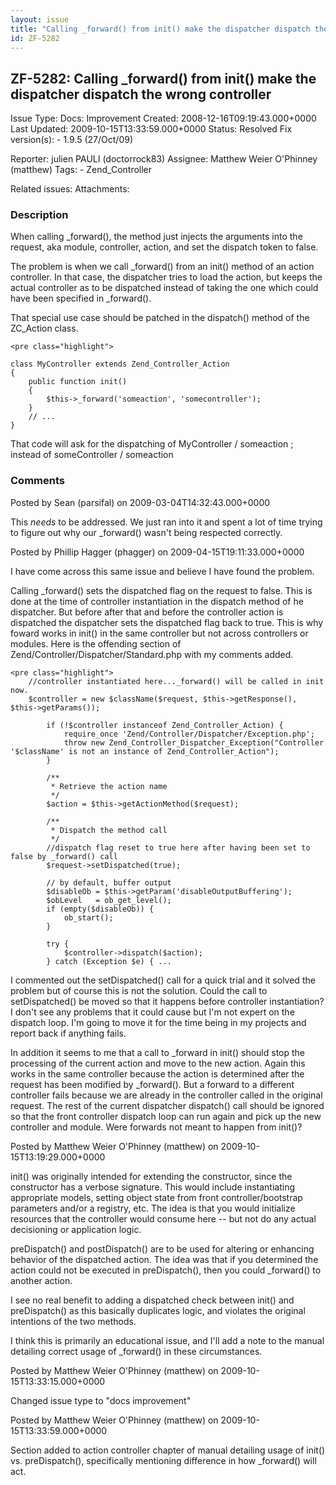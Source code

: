 ```yaml
---
layout: issue
title: "Calling _forward() from init() make the dispatcher dispatch the wrong controller"
id: ZF-5282
---
```


ZF-5282: Calling \_forward() from init() make the dispatcher dispatch the wrong controller
------------------------------------------------------------------------------------------

 Issue Type: Docs: Improvement Created: 2008-12-16T09:19:43.000+0000 Last Updated: 2009-10-15T13:33:59.000+0000 Status: Resolved Fix version(s): - 1.9.5 (27/Oct/09)
 
 Reporter:  julien PAULI (doctorrock83)  Assignee:  Matthew Weier O'Phinney (matthew)  Tags: - Zend\_Controller
 
 Related issues: 
 Attachments: 
### Description

When calling \_forward(), the method just injects the arguments into the request, aka module, controller, action, and set the dispatch token to false.

The problem is when we call \_forward() from an init() method of an action controller. In that case, the dispatcher tries to load the action, but keeps the actual controller as to be dispatched instead of taking the one which could have been specified in \_forward().

That special use case should be patched in the dispatch() method of the ZC\_Action class.

 
    <pre class="highlight">
    
    class MyController extends Zend_Controller_Action
    {
        public function init()
        {
            $this->_forward('someaction', 'somecontroller');
        }
        // ...
    }


That code will ask for the dispatching of MyController / someaction ; instead of someController / someaction

 

 

### Comments

Posted by Sean (parsifal) on 2009-03-04T14:32:43.000+0000

This _needs_ to be addressed. We just ran into it and spent a lot of time trying to figure out why our \_forward() wasn't being respected correctly.

 

 

Posted by Phillip Hagger (phagger) on 2009-04-15T19:11:33.000+0000

I have come across this same issue and believe I have found the problem.

Calling \_forward() sets the dispatched flag on the request to false. This is done at the time of controller instantiation in the dispatch method of he dispatcher. But before after that and before the controller action is dispatched the dispatcher sets the dispatched flag back to true. This is why foward works in init() in the same controller but not across controllers or modules. Here is the offending section of Zend/Controller/Dispatcher/Standard.php with my comments added.

 
    <pre class="highlight">
        //controller instantiated here..._forward() will be called in init now.
        $controller = new $className($request, $this->getResponse(), $this->getParams());
    
            if (!$controller instanceof Zend_Controller_Action) {
                require_once 'Zend/Controller/Dispatcher/Exception.php';
                throw new Zend_Controller_Dispatcher_Exception("Controller '$className' is not an instance of Zend_Controller_Action");
            }
    
            /**
             * Retrieve the action name
             */
            $action = $this->getActionMethod($request);
    
            /**
             * Dispatch the method call
             */
            //dispatch flag reset to true here after having been set to false by _forward() call
            $request->setDispatched(true);
    
            // by default, buffer output
            $disableOb = $this->getParam('disableOutputBuffering');
            $obLevel   = ob_get_level();
            if (empty($disableOb)) {
                ob_start();
            }
    
            try {
                $controller->dispatch($action);
            } catch (Exception $e) { ...


I commented out the setDispatched() call for a quick trial and it solved the problem but of course this is not the solution. Could the call to setDispatched() be moved so that it happens before controller instantiation? I don't see any problems that it could cause but I'm not expert on the dispatch loop. I'm going to move it for the time being in my projects and report back if anything fails.

In addition it seems to me that a call to \_forward in init() should stop the processing of the current action and move to the new action. Again this works in the same controller because the action is determined after the request has been modified by \_forward(). But a forward to a different controller fails because we are already in the controller called in the original request. The rest of the current dispatcher dispatch() call should be ignored so that the front controller dispatch loop can run again and pick up the new controller and module. Were forwards not meant to happen from init()?

 

 

Posted by Matthew Weier O'Phinney (matthew) on 2009-10-15T13:19:29.000+0000

init() was originally intended for extending the constructor, since the constructor has a verbose signature. This would include instantiating appropriate models, setting object state from front controller/bootstrap parameters and/or a registry, etc. The idea is that you would initialize resources that the controller would consume here -- but not do any actual decisioning or application logic.

preDispatch() and postDispatch() are to be used for altering or enhancing behavior of the dispatched action. The idea was that if you determined the action could not be executed in preDispatch(), then you could \_forward() to another action.

I see no real benefit to adding a dispatched check between init() and preDispatch() as this basically duplicates logic, and violates the original intentions of the two methods.

I think this is primarily an educational issue, and I'll add a note to the manual detailing correct usage of \_forward() in these circumstances.

 

 

Posted by Matthew Weier O'Phinney (matthew) on 2009-10-15T13:33:15.000+0000

Changed issue type to "docs improvement"

 

 

Posted by Matthew Weier O'Phinney (matthew) on 2009-10-15T13:33:59.000+0000

Section added to action controller chapter of manual detailing usage of init() vs. preDispatch(), specifically mentioning difference in how \_forward() will act.

 

 